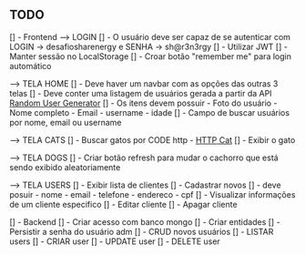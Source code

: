 ## TODO
[] - Frontend
--> LOGIN
  [] - O usuário deve ser capaz de se autenticar com LOGIN -> desafiosharenergy e SENHA -> sh@r3n3rgy
    [] - Utilizar JWT
    [] - Manter sessão no LocalStorage
    [] - Croar botão "remember me" para login automático

--> TELA HOME
  [] - Deve haver um navbar com as opções das outras 3 telas
  [] - Deve conter uma listagem de usuários gerada a partir da API [Random User Generator](https://randomuser.me/)
  [] - Os itens devem possuir
    - Foto do usuário
    - Nome completo
    - Email
    - username
    - idade
  [] - Campo de buscar usuários por nome, email ou username

--> TELA CATS
  [] - Buscar gatos por CODE http - [HTTP Cat](https://http.cat/)
  [] - Exibir o gato 
  
--> TELA DOGS
  [] - Criar botão refresh para mudar o cachorro que está sendo exibido aleatoriamente

--> TELA USERS
  [] - Exibir lista de clientes
  [] - Cadastrar novos
    [] - deve posuir
      - nome
      - email
      - telefone
      - endereco
      - cpf
  [] - Visualizar informações de um cliente especifico
  [] - Editar cliente
  [] - Apagar cliente


[] - Backend
  [] - Criar acesso com banco mongo
  [] - Criar entidades
  [] - Persistir a senha do usuário adm
  [] - CRUD novos usuários
    [] - LISTAR users
    [] - CRIAR user
    [] - UPDATE user
    [] - DELETE user